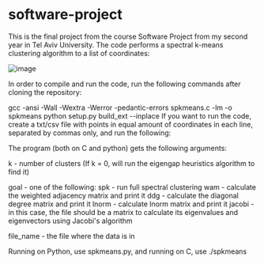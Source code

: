 # software-project
This is the final project from the course Software Project from my second year in Tel Aviv University. The code performs a spectral k-means clustering algorithm to a list of coordinates:

![image](https://user-images.githubusercontent.com/92382447/193449484-0e5e4386-8e0b-4dc0-a159-4858f53e4ba6.png)

In order to compile and run the code, run the following commands after cloning the repository:

gcc -ansi -Wall -Wextra -Werror -pedantic-errors spkmeans.c -lm -o spkmeans
python setup.py build_ext --inplace
If you want to run the code, create a txt/csv file with points in equal amount of coordinates in each line, separated by commas only, and run the following: 

The program (both on C and python) gets the following arguments:

k - number of clusters (If k = 0, will run the eigengap heuristics algorithm to find it)

goal - one of the following:
  spk - run full spectral clustering
  wam - calculate the weighted adjacency matrix and print it
  ddg - calculate the diagonal degree matrix and print it
  lnorm - calculate lnorm matrix and print it
  jacobi - in this case, the file should be a matrix to calculate its eigenvalues and eigenvectors using Jacobi's algorithm
  
file_name - the file where the data is in

Running on Python, use spkmeans.py, and running on C, use ./spkmeans
